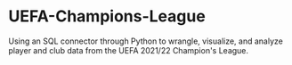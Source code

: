 # UEFA-Champions-League
Using an SQL connector through Python to wrangle, visualize, and analyze player and club data from the UEFA 2021/22 Champion's League.
